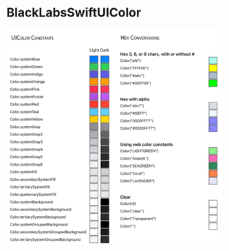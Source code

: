 # BlackLabsSwiftUIColor

![Readme image](https://github.com/nbasham/BlackLabsSwiftUIColor/blob/main/SwiftUIColors.png?raw=true)

